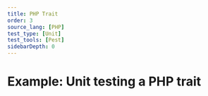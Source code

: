 ```yaml
---
title: PHP Trait
order: 3
source_lang: [PHP]
test_type: [Unit]
test_tools: [Pest]
sidebarDepth: 0
---
```


# Example: Unit testing a PHP trait